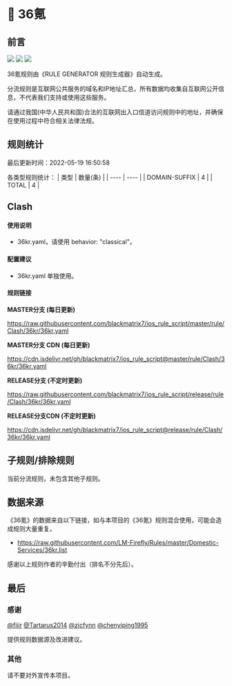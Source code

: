 # 🧸 36氪

## 前言

![](https://shields.io/badge/-移除重复规则-ff69b4) ![](https://shields.io/badge/-DOMAIN与DOMAIN--SUFFIX合并-green) ![](https://shields.io/badge/-IP--CIDR(6)合并-blueviolet) 

36氪规则由《RULE GENERATOR 规则生成器》自动生成。

分流规则是互联网公共服务的域名和IP地址汇总，所有数据均收集自互联网公开信息，不代表我们支持或使用这些服务。

请通过我国(中华人民共和国)合法的互联网出入口信道访问规则中的地址，并确保在使用过程中符合相关法律法规。

## 规则统计

最后更新时间：2022-05-19 16:50:58

各类型规则统计：
| 类型 | 数量(条)  | 
| ---- | ----  |
| DOMAIN-SUFFIX | 4  | 
| TOTAL | 4  | 


## Clash 

#### 使用说明
- 36kr.yaml，请使用 behavior: "classical"。

#### 配置建议
- 36kr.yaml 单独使用。

#### 规则链接
**MASTER分支 (每日更新)**

https://raw.githubusercontent.com/blackmatrix7/ios_rule_script/master/rule/Clash/36kr/36kr.yaml

**MASTER分支 CDN (每日更新)**

https://cdn.jsdelivr.net/gh/blackmatrix7/ios_rule_script@master/rule/Clash/36kr/36kr.yaml

**RELEASE分支 (不定时更新)**

https://raw.githubusercontent.com/blackmatrix7/ios_rule_script/release/rule/Clash/36kr/36kr.yaml

**RELEASE分支CDN (不定时更新)**

https://cdn.jsdelivr.net/gh/blackmatrix7/ios_rule_script@release/rule/Clash/36kr/36kr.yaml

## 子规则/排除规则


当前分流规则，未包含其他子规则。

## 数据来源

《36氪》的数据来自以下链接，如与本项目的《36氪》规则混合使用，可能会造成规则大量重复。

- https://raw.githubusercontent.com/LM-Firefly/Rules/master/Domestic-Services/36kr.list


感谢以上规则作者的辛勤付出（排名不分先后）。

## 最后

### 感谢

[@fiiir](https://github.com/fiiir) [@Tartarus2014](https://github.com/Tartarus2014) [@zjcfynn](https://github.com/zjcfynn) [@chenyiping1995](https://github.com/chenyiping1995) 

提供规则数据源及改进建议。

### 其他

请不要对外宣传本项目。